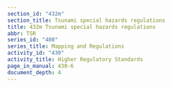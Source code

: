 ```yaml
---
section_id: "432m"
section_title: Tsunami special hazards regulations
title: 432m Tsunami special hazards regulations
abbr: TSR
series_id: "400"
series_title: Mapping and Regulations
activity_id: "430"
activity_title: Higher Regulatory Standards
page_in_manual: 430-6
document_depth: 4
---
```

